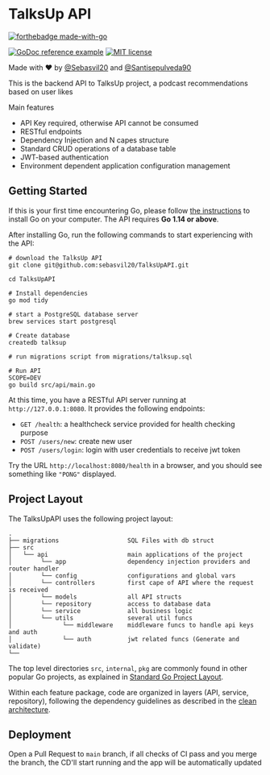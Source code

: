 # TalksUp API 

[![forthebadge made-with-go](http://ForTheBadge.com/images/badges/made-with-go.svg)](https://go.dev/) 

[![GoDoc reference example](https://img.shields.io/badge/godoc-reference-blue.svg)](https://godoc.org/nanomsg.org/go/mangos/v2) [![MIT license](https://img.shields.io/badge/License-MIT-blue.svg)](https://lbesson.mit-license.org/)


Made with ♥️ by [@Sebasvil20](https://www.linkedin.com/in/sebasvil20/) and [@Santisepulveda90](https://www.linkedin.com/in/santiago-sep%C3%BAlveda-bonilla-70ab32208/)

This is the backend API to TalksUp project, a podcast recommendations based on user likes

Main features
* API Key required, otherwise API cannot be consumed
* RESTful endpoints
* Dependency Injection and N capes structure
* Standard CRUD operations of a database table
* JWT-based authentication
* Environment dependent application configuration management

## Getting Started

If this is your first time encountering Go, please follow [the instructions](https://golang.org/doc/install) to
install Go on your computer. The API requires **Go 1.14 or above**.

After installing Go, run the following commands to start experiencing with the API:

```shell
# download the TalksUp API
git clone git@github.com:sebasvil20/TalksUpAPI.git

cd TalksUpAPI

# Install dependencies
go mod tidy

# start a PostgreSQL database server
brew services start postgresql

# Create database
createdb talksup

# run migrations script from migrations/talksup.sql

# Run API
SCOPE=DEV
go build src/api/main.go
```

At this time, you have a RESTful API server running at `http://127.0.0.1:8080`. It provides the following endpoints:

* `GET /health`: a healthcheck service provided for health checking purpose
* `POST /users/new`: create new user
* `POST /users/login`: login with user credentials to receive jwt token

Try the URL `http://localhost:8080/health` in a browser, and you should see something like `"PONG"` displayed.

## Project Layout

The TalksUpAPI uses the following project layout:
 
```
.
├── migrations                   SQL Files with db struct
├── src                 
│   └── api                      main applications of the project
│        └── app                 dependency injection providers and router handler
│        └── config              configurations and global vars
│        └── controllers         first cape of API where the request is received
│        └── models              all API structs
│        └── repository          access to database data
│        └── service             all business logic
│        └── utils               several util funcs
│              └── middleware    middleware funcs to handle api keys and auth
│              └── auth          jwt related funcs (Generate and validate)
└── 
```

The top level directories `src`, `internal`, `pkg` are commonly found in other popular Go projects, as explained in
[Standard Go Project Layout](https://github.com/golang-standards/project-layout).

Within each feature package, code are organized in layers (API, service, repository), following the dependency guidelines
as described in the [clean architecture](https://blog.cleancoder.com/uncle-bob/2012/08/13/the-clean-architecture.html).

## Deployment

Open a Pull Request to `main` branch, if all checks of CI pass and you merge the branch, the CD'll start running and the app will be automatically updated
